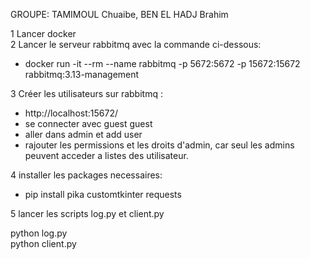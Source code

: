 GROUPE: TAMIMOUL Chuaibe, BEN EL HADJ Brahim

1 Lancer docker  
2 Lancer le serveur rabbitmq avec la commande ci-dessous:  
- docker run -it --rm --name rabbitmq -p 5672:5672 -p 15672:15672 rabbitmq:3.13-management  

3 Créer les utilisateurs sur rabbitmq :  
- http://localhost:15672/ 
- se connecter avec guest guest  
- aller dans admin et add user
- rajouter les permissions et les droits d'admin, car seul les admins peuvent acceder a listes des utilisateur.

4 installer les packages necessaires:
- pip install pika customtkinter requests


5 lancer les scripts log.py et client.py  

python log.py  
python client.py  

